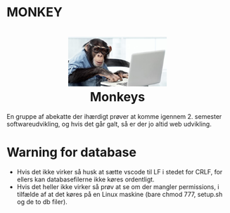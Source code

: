 # MONKEY
<h1 align="center">
	<img alt="cgapp logo" src="https://github.com/mrulle/ucl_airport_project/blob/master/monkey.jpeg" width="224px"/><br/>
	Monkeys
</h1>
En gruppe af abekatte der ihærdigt prøver at komme igennem 2. semester softwareudvikling, og hvis det går galt, så er der jo altid web udvikling.

# Warning for database
* Hvis det ikke virker så husk at sætte vscode til LF i stedet for CRLF, for ellers kan databasefilerne ikke køres ordentligt.
* Hvis det heller ikke virker så prøv at se om der mangler permissions, i tilfælde af at det køres på en Linux maskine (bare chmod 777, setup.sh og de to db filer).
